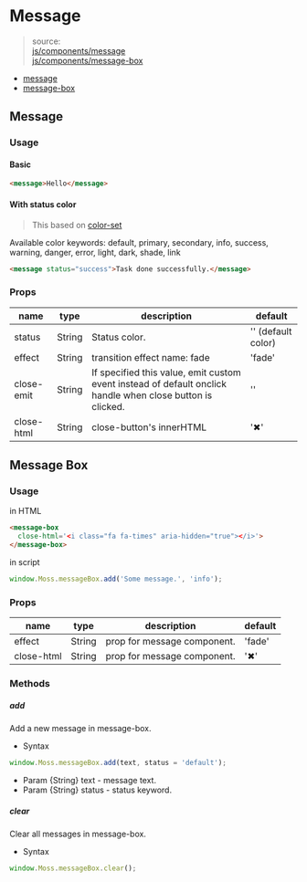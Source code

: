 # Message
> source:  
[js/components/message](../../src/js/components/message.vue)  
[js/components/message-box](../../src/js/components/message-box.vue)

- [message](#message)
- [message-box](#message-box)

## Message
### Usage
#### Basic
```html
<message>Hello</message>
```
#### With status color
> This based on [color-set](color-set.md)

Available color keywords: default, primary, secondary, info, success, warning, danger, error, light, dark, shade, link

```html
<message status="success">Task done successfully.</message>
```

### Props
| name | type | description | default |
| ---- | ---- | ----------- | ------- |
| status | String | Status color. | '' (default color) |
| effect | String | transition effect name: fade | 'fade' |
| close-emit | String | If specified this value, emit custom event instead of default onclick handle when close button is clicked. | '' |
| close-html | String | close-button's innerHTML | '✖' |

## Message Box
### Usage
in HTML
```html
<message-box
  close-html='<i class="fa fa-times" aria-hidden="true"></i>'>
</message-box>
```
in script
```js
window.Moss.messageBox.add('Some message.', 'info');
```

### Props
| name | type | description | default |
| ---- | ---- | ----------- | ------- |
| effect | String | prop for message component. | 'fade' |
| close-html | String | prop for message component. | '✖' |

### Methods
##### add
Add a new message in message-box.
- Syntax
```js
window.Moss.messageBox.add(text, status = 'default');
```
- Param {String} text - message text.
- Param {String} status - status keyword.

##### clear
Clear all messages in message-box.
- Syntax
```js
window.Moss.messageBox.clear();
```
